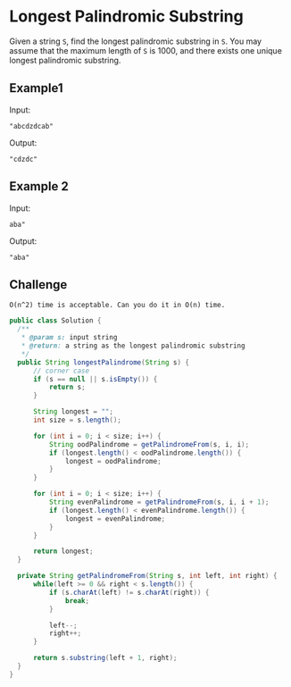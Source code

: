# Longest Palindromic Substring
Given a string `S`, find the longest palindromic substring in `S`. You may assume that the maximum length of `S` is 1000, and there exists one unique longest palindromic substring.

## Example1
Input:
```
"abcdzdcab"

```
Output:
```
"cdzdc"

```

## Example 2
Input:
```
aba"

```
Output:
```
"aba"

```

## Challenge
```
O(n^2) time is acceptable. Can you do it in O(n) time.

```

```java
public class Solution {
  /**
   * @param s: input string
   * @return: a string as the longest palindromic substring
   */
  public String longestPalindrome(String s) {
      // corner case
      if (s == null || s.isEmpty()) {
          return s;
      }

      String longest = "";
      int size = s.length();

      for (int i = 0; i < size; i++) {
          String oodPalindrome = getPalindromeFrom(s, i, i);
          if (longest.length() < oodPalindrome.length()) {
              longest = oodPalindrome;
          }
      }

      for (int i = 0; i < size; i++) {
          String evenPalindrome = getPalindromeFrom(s, i, i + 1);
          if (longest.length() < evenPalindrome.length()) {
              longest = evenPalindrome;
          }
      }

      return longest;
  }

  private String getPalindromeFrom(String s, int left, int right) {
      while(left >= 0 && right < s.length()) {
          if (s.charAt(left) != s.charAt(right)) {
              break;
          }

          left--;
          right++;
      }

      return s.substring(left + 1, right);
  }
}
```
